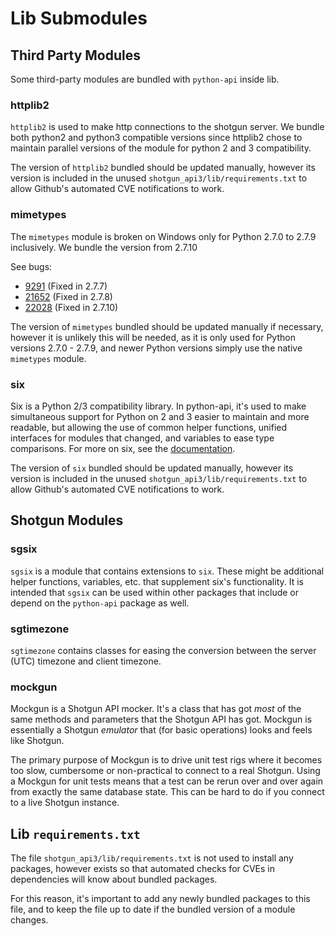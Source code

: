 # Lib Submodules

## Third Party Modules

Some third-party modules are bundled with `python-api` inside lib.

### httplib2

`httplib2` is used to make http connections to the shotgun server.  We bundle both python2 and python3 compatible versions since httplib2 chose to maintain parallel versions of the module for python 2 and 3 compatibility.

The version of `httplib2` bundled should be updated manually, however its version is included in the unused `shotgun_api3/lib/requirements.txt` to allow Github's automated CVE notifications to work.

### mimetypes

The `mimetypes` module is broken on Windows only for Python 2.7.0 to 2.7.9 inclusively.
We bundle the version from 2.7.10

See bugs:

 * [9291](http://bugs.python.org/issue9291) (Fixed in 2.7.7)
 * [21652](http://bugs.python.org/issue21652) (Fixed in 2.7.8)
 * [22028](http://bugs.python.org/issue22028) (Fixed in 2.7.10)

The version of `mimetypes` bundled should be updated manually if necessary, however it is unlikely this will be needed, as it is only used for Python versions 2.7.0 - 2.7.9, and newer Python versions simply use the native `mimetypes` module.

### six

Six is a Python 2/3 compatibility library.  In python-api, it's used to make simultaneous support for Python on 2 and 3 easier to maintain and more readable, but allowing the use of common helper functions, unified interfaces for modules that changed, and variables to ease type comparisons.  For more on six, see the [documentation](https://six.readthedocs.io/).

The version of `six` bundled should be updated manually, however its version is included in the unused `shotgun_api3/lib/requirements.txt` to allow Github's automated CVE notifications to work.

## Shotgun Modules

### sgsix

`sgsix` is a module that contains extensions to `six`.  These might be additional helper functions, variables, etc. that supplement six's functionality.  It is intended that `sgsix` can be used within other packages that include or depend on the `python-api` package as well.

### sgtimezone

`sgtimezone` contains classes for easing the conversion between the server (UTC) timezone and client timezone.

### mockgun

Mockgun is a Shotgun API mocker. It's a class that has got *most* of the same
methods and parameters that the Shotgun API has got. Mockgun is essentially a
Shotgun *emulator* that (for basic operations) looks and feels like Shotgun.

The primary purpose of Mockgun is to drive unit test rigs where it becomes
too slow, cumbersome or non-practical to connect to a real Shotgun. Using a
Mockgun for unit tests means that a test can be rerun over and over again
from exactly the same database state. This can be hard to do if you connect
to a live Shotgun instance.

## Lib `requirements.txt`

The file `shotgun_api3/lib/requirements.txt` is not used to install any packages, however exists so that automated checks for CVEs in dependencies will know about bundled packages.

For this reason, it's important to add any newly bundled packages to this file, and to keep the file up to date if the bundled version of a module changes.